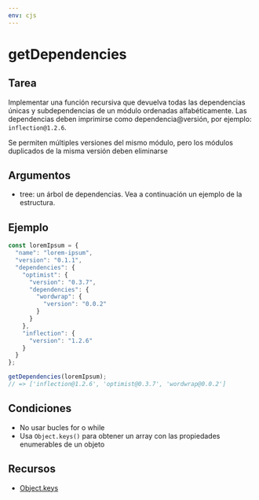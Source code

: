 ```yaml
---
env: cjs
---
```


# getDependencies

## Tarea

Implementar una función recursiva que devuelva todas las dependencias únicas y
subdependencias de un módulo ordenadas alfabéticamente. Las dependencias deben
imprimirse como dependencia@versión, por ejemplo: `inflection@1.2.6`.

Se permiten múltiples versiones del mismo módulo, pero los módulos duplicados de
la misma versión deben eliminarse

## Argumentos

* tree: un árbol de dependencias. Vea a continuación un ejemplo de la estructura.

## Ejemplo

```js
const loremIpsum = {
  "name": "lorem-ipsum",
  "version": "0.1.1",
  "dependencies": {
    "optimist": {
      "version": "0.3.7",
      "dependencies": {
        "wordwrap": {
          "version": "0.0.2"
        }
      }
    },
    "inflection": {
      "version": "1.2.6"
    }
  }
};

getDependencies(loremIpsum);
// => ['inflection@1.2.6', 'optimist@0.3.7', 'wordwrap@0.0.2']
```

## Condiciones

* No usar bucles for o while
* Usa `Object.keys()` para obtener un array con las propiedades enumerables de
  un objeto

## Recursos

* [Object.keys](https://developer.mozilla.org/en-US/docs/Web/JavaScript/Reference/Global_Objects/Object/keys)
